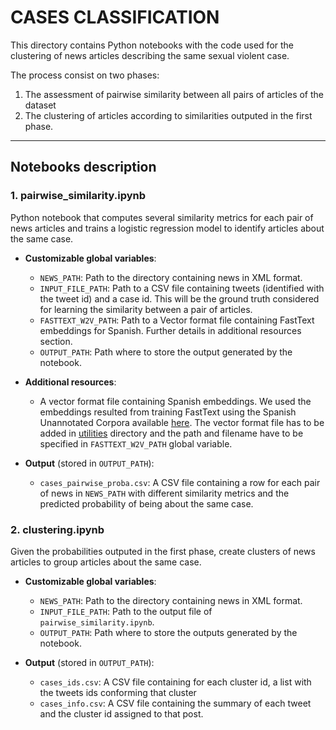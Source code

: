 # CASES CLASSIFICATION
This directory contains Python notebooks with the code used for the clustering of news articles describing the same sexual violent case.

The process consist on two phases:
1. The assessment of pairwise similarity between all pairs of articles of the dataset 
2. The clustering of articles according to similarities outputed in the first phase. 

***
## Notebooks description
### 1. pairwise_similarity.ipynb
Python notebook that computes several similarity metrics for each pair of news articles and trains a logistic regression model to identify articles about the same case.
* **Customizable global variables**:
  * `NEWS_PATH`: Path to the directory containing news in XML format.
  * `INPUT_FILE_PATH`: Path to a CSV file containing tweets (identified with the tweet id) and a case id. This will be the ground truth considered for learning the similarity between a pair of articles.
  * `FASTTEXT_W2V_PATH`: Path to a Vector format file containing FastText embeddings for Spanish. Further details in additional resources section.
  * `OUTPUT_PATH`: Path where to store the output generated by the notebook.
* **Additional resources**: 
  * A vector format file containing Spanish embeddings. We used the embeddings resulted from training FastText using the Spanish Unannotated Corpora available [here](https://github.com/dccuchile/spanish-word-embeddings).
    The vector format file has to be added in [utilities]() directory and the path and filename have to be specified in `FASTTEXT_W2V_PATH` global variable.
  
* **Output** (stored in `OUTPUT_PATH`): 
  * `cases_pairwise_proba.csv`: A CSV file containing a row for each pair of news in `NEWS_PATH` with different similarity metrics and the predicted probability of being about the same case.
    

### 2. clustering.ipynb
Given the probabilities outputed in the first phase, create clusters of news articles to group articles about the same case.
* **Customizable global variables**:
    * `NEWS_PATH`: Path to the directory containing news in XML format.
    * `INPUT_FILE_PATH`: Path to the output file of `pairwise_similarity.ipynb`.
    * `OUTPUT_PATH`: Path where to store the outputs generated by the notebook.

* **Output** (stored in `OUTPUT_PATH`): 
  * `cases_ids.csv`: A CSV file containing for each cluster id, a list with the tweets ids conforming that cluster
  * `cases_info.csv`: A CSV file containing the summary of each tweet and the cluster id assigned to that post.